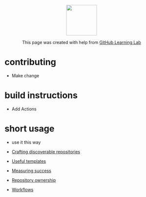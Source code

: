 <p align="center"><img width="100" src="https://lab.github.com/public/images/avatar.png"></p>

<p align="center">This page was created with help from <a href="https://lab.github.com/">GitHub Learning Lab</a></p>

# contributing

- Make change

# build instructions

- Add Actions

# short usage

- use it this way

- [Crafting discoverable repositories](discoverable/)
- [Useful templates](templates/)
- [Measuring success](metrics/)
- [Repository ownership](repo-ownership/)
- [Workflows](workflows/)
